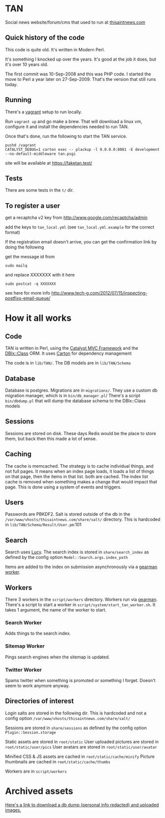# TAN
Social news website/forum/cms that used to run at [thisaintnews.com](https://thisaintnews.com)

## Quick history of the code
This code is quite old. It's written in Modern Perl.

It's something I knocked up over the years. It's good at the job it does, but it's over 10 years old.

The first commit was 10-Sep-2008 and this was PHP code.
I started the move to Perl a year later on 27-Sep-2009. That's the version that still runs today.

## Running
There's a [vagrant](https://www.vagrantup.com/) setup to run locally.

Run `vagrant up` and go make a brew. That will download a linux vm, configure it and install the dependencies needed to run TAN.

Once that's done, run the following to start the TAN service.

```
pushd /vagrant
CATALYST_DEBUG=1 carton exec -- plackup -l 0.0.0.0:8081 -E development --no-default-middleware tan.psgi
```

site will be available at https://faketan.test/

## Tests
There are some tests in the `t/` dir.

## To register a user
get a recaptcha v2 key from http://www.google.com/recaptcha/admin

add the keys to `tan_local.yml` (see `tan_local.yml.example` for the correct format)

If the registration email doesn't arrive, you can get the confirmation link by doing the following

get the message id from
```
sudo mailq
```

and replace XXXXXXX with it here
```
sudo postcat -q XXXXXXX
```

see here for more info
http://www.tech-g.com/2012/07/15/inspecting-postfixs-email-queue/

# How it all works
## Code
TAN is written in Perl, using the [Catalyst MVC Framework](https://metacpan.org/pod/Catalyst::Manual) and the [DBIx::Class](https://metacpan.org/pod/DBIx::Class) ORM. It uses [Carton](https://metacpan.org/pod/Carton) for dependency management

The code is in `lib/TAN/`.
The DB models are in `lib/TAN/Schema`

## Database
Database is postgres.
Migrations are in `migrations/`. They use a custom db migration manager, which is in `bin/db_manager.pl`/
There's a script `bin/dbdump.pl` that will dump the database schema to the DBIx::Class models

## Sessions
Sessions are stored on disk. These days Redis would be the place to store them, but back then this made a lot of sense.

## Caching
The cache is memcached.
The strategy is to cache individual things, and not full pages. It means when an index page loads, it loads a list of things on that page, then the items in that list. both are cached. The index list cache is removed when something makes a change that would impact that page. This is done using a system of events and triggers.

## Users
Passwords are PBKDF2.
Salt is stored outside of the db in the `/var/www/vhosts/thisaintnews.com/share/salt/` directory. This is hardcoded in `lib/TAN/Schema/Result/User.pm`:101

## Search

Search uses [Lucy](https://metacpan.org/pod/release/CREAMYG/Lucy-0.4.2/lib/Lucy.pod). The search index is stored in `share/search_index` as defined by the config option `Model::Search.args.index_path`

Items are added to the index on submission asynchronously via a [gearman worker](#search-worker).

## Workers
There 3 workers in the `script/workers` directory.
Workers run via [gearman](http://gearman.org/).
There's a script to start a worker in `script/system/start_tan_worker.sh`. It takes 1 argument, the name of the worker to start.

### Search Worker
Adds things to the search index.

### Sitemap Worker
Pings search engines when the sitemap is updated.

### Twitter Worker
Spams twitter when something is promoted or something I forget. Doesn't seem to work anymore anyway.

## Directories of interest
Login salts are stored in the following dir. This is hardcoded and not a config option
`/var/www/vhosts/thisaintnews.com/share/salt/`

Sessions are stored in `share/sessions` as defined by the config option `Plugin::Session.storage`

Static assets are stored in `root/static`
User uploaded pictures are stored in `root/static/user/pics`
User avatars are stored in `root/static/user/avatar`

Minified CSS & JS assets are cached in `root/static/cache/minify`
Picture thumbnails are cached in `root/static/cache/thumbs`

Workers are in `script/workers`

# Archived assets
[Here's a link to download a db dump (personal info redacted) and uploaded images.](https://web.tresorit.com/l#ZsDSVmFC6qzTuJ2vtg9QGw)
